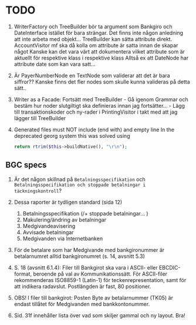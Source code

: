 TODO
====

1. WriterFactory och TreeBuilder bör ta argument som Bankgiro och DateInterface
    istället för bara strängar.
    Det finns inte någon anledning att inte arbeta med objekt...
    TreeBuilder kan sätta attribute direkt.
    AccountVisitor mf ska då kolla om attribute är satta innan de skapar något
    Kanske kan det vara värt att dokumentera vilket attribute som är aktuellt
        för respektive klass i respektive klass
        Alltså ex att DateNode har attribute date som kan vara satt...

1. Är PayerNumberNode en TextNode som validerar att det är bara siffror??
   Kanske finns det fler nodes som skulle kunna valideras på detta sätt..

1. Writer as a Facade:
    Fortsätt med TreeBuilder
        - Gå igenom Grammar och bestäm hur noder slutgiltigt ska definieras innan jag fortsätter...
        - Lägg till transaktionskoder och ny-rader i PrintingVisitor i takt med att jag lägger till TreeBuilder

1. Generated files must NOT include (end with) and empty line
   In the deprecated georg system this was solved using
   ```php
   return rtrim($this->buildNative(), "\r\n");
   ```

BGC specs
---------
1. Är det någon skillnad på `Betalningsspecifikation` och
   `Betalningsspecifikation och stoppade betalningar i täckningskontroll`?

1. Dessa raporter är tydligen standard (sida 12)
   1. Betalningsspecifikation (/+ stoppade betalningar...   )
   1. Makulering/ändring av betalningar
   1. Medgivandeavisering
   1. Avvisade betalningar
   1. Medgivanden via Internetbanken

1. För de betalare som har Medgivande med bankgironummer är betalarnumret alltid
   bankgironumret (s. 14, avsnitt 5.3)

1. S. 18 (avsnitt 6.1.4): Filer till Bankgirot ska vara i ASCII- eller EBCDIC-format,
   beroende på val av Kommunikationssätt. För ASCII-filer rekommenderas ISO8859-1
   (Latin-1) för teckenrepresentation, samt <CRLF> för att indikera radavslut.
   Postlängden är fast, 80 positioner.

1. OBS! I filer till bankgirot: Posten Byte av betalarnummer (TK05) är endast
   tillåtet för Medgivanden med bankkontonummer.

1. Sid. 31f innehåller lista över vad som skiljer gammal och ny layout. Bra!

